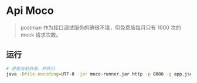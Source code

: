 # Api Moco

> postman 作为接口调试服务的确很不错，但免费版每月只有 1000 次的 mock 请求次数。

## 运行

```bash
# 进度当前目录，并执行
java -Dfile.encoding=UTF-8 -jar moco-runner.jar http -p 8806 -g app.json
```